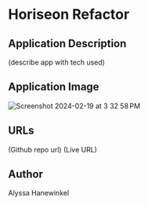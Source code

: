 # Horiseon Refactor

## Application Description
(describe app with tech used)

## Application Image
![Screenshot 2024-02-19 at 3 32 58 PM](https://github.com/alyssawink/Challenge-1/assets/157747737/446a3ae0-642a-417a-a71c-290926da4567)


## URLs
(Github repo url)
(Live URL)

## Author
Alyssa Hanewinkel
